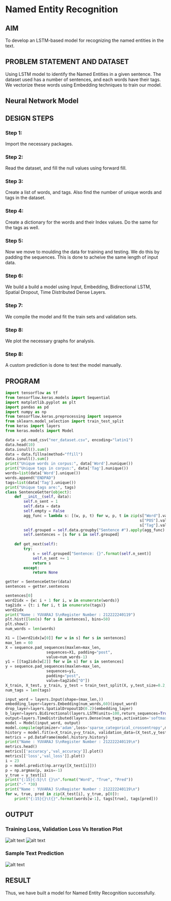 # Named Entity Recognition

## AIM

To develop an LSTM-based model for recognizing the named entities in the text.

## PROBLEM STATEMENT AND DATASET
Using LSTM model to identify the Named Entities in a given sentence.
The dataset used has a number of sentences, and each words have their tags. 
We vectorize these words using Embedding techniques to train our model.
## Neural Network Model

## DESIGN STEPS

### Step 1:
Import the necessary packages.

### Step 2:
Read the dataset, and fill the null values using forward fill. 

### Step 3:
Create a list of words, and tags. Also find the number of unique words and tags in the dataset.

### Step 4:
Create a dictionary for the words and their Index values. Do the same for the tags as well.

### Step 5:
Now we move to moulding the data for training and testing. We do this by padding the sequences. This is done to acheive the same length of input data.

### Step 6:
We build a build a model using Input, Embedding, Bidirectional LSTM, Spatial Dropout, Time Distributed Dense Layers.

### Step 7:
We compile the model and fit the train sets and validation sets. 

### Step 8:
We plot the necessary graphs for analysis. 

### Step 8:
A custom prediction is done to test the model manually.

## PROGRAM
```py
import tensorflow as tf
from tensorflow.keras.models import Sequential
import matplotlib.pyplot as plt
import pandas as pd
import numpy as np
from tensorflow.keras.preprocessing import sequence
from sklearn.model_selection import train_test_split
from keras import layers
from keras.models import Model

data = pd.read_csv("ner_dataset.csv", encoding="latin1")
data.head(10)
data.isnull().sum()
data = data.fillna(method="ffill")
data.isnull().sum()
print("Unique words in corpus:", data['Word'].nunique())
print("Unique tags in corpus:", data['Tag'].nunique())
words=list(data['Word'].unique())
words.append("ENDPAD")
tags=list(data['Tag'].unique())
print("Unique tags are:", tags)
class SentenceGetter(object):
    def __init__(self, data):
        self.n_sent = 1
        self.data = data
        self.empty = False
        agg_func = lambda s: [(w, p, t) for w, p, t in zip(s["Word"].values.tolist(),
                                                           s["POS"].values.tolist(),
                                                           s["Tag"].values.tolist())]
        self.grouped = self.data.groupby("Sentence #").apply(agg_func)
        self.sentences = [s for s in self.grouped]
    
    def get_next(self):
        try:
            s = self.grouped["Sentence: {}".format(self.n_sent)]
            self.n_sent += 1
            return s
        except:
            return None

getter = SentenceGetter(data)
sentences = getter.sentences

sentences[0]
word2idx = {w: i + 1 for i, w in enumerate(words)}
tag2idx = {t: i for i, t in enumerate(tags)}
word2idx
print("Name : YUVARAJ S\nRegister Number : 212222240119")
plt.hist([len(s) for s in sentences], bins=50)
plt.show()
num_words = len(words)

X1 = [[word2idx[w[0]] for w in s] for s in sentences]
max_len = 60
X = sequence.pad_sequences(maxlen=max_len,
                  sequences=X1, padding="post",
                  value=num_words-1)
y1 = [[tag2idx[w[2]] for w in s] for s in sentences]
y = sequence.pad_sequences(maxlen=max_len,
                  sequences=y1,
                  padding="post",
                  value=tag2idx["O"])
X_train, X_test, y_train, y_test = train_test_split(X, y,test_size=0.2, random_state=1)
num_tags = len(tags)

input_word = layers.Input(shape=(max_len,))
embedding_layer=layers.Embedding(num_words,60)(input_word)
drop_layer=layers.SpatialDropout1D(0.2)(embedding_layer)
b_layer=layers.Bidirectional(layers.LSTM(units=100,return_sequences=True,recurrent_dropout=0.2))(drop_layer)
output=layers.TimeDistributed(layers.Dense(num_tags,activation='softmax'))(b_layer)
model = Model(input_word, output)
model.compile(optimizer='adam',loss='sparse_categorical_crossentropy',metrics=['accuracy'])
history = model.fit(x=X_train,y=y_train, validation_data=(X_test,y_test),epochs=3)
metrics = pd.DataFrame(model.history.history)
print("Name : YUVARAJ S\nRegister Number : 212222240119\n")
metrics.head()
metrics[['accuracy','val_accuracy']].plot()
metrics[['loss','val_loss']].plot()
i = 23
p = model.predict(np.array([X_test[i]]))
p = np.argmax(p, axis=-1)
y_true = y_test[i]
print("{:15}{:5}\t {}\n".format("Word", "True", "Pred"))
print("-" *30)
print("Name : YUVARAJ S\nRegister Number : 212222240119\n")
for w, true, pred in zip(X_test[i], y_true, p[0]):
    print("{:15}{}\t{}".format(words[w-1], tags[true], tags[pred]))
```
## OUTPUT

### Training Loss, Validation Loss Vs Iteration Plot
![alt text](image.png)
![alt text](image-1.png)
### Sample Text Prediction
![alt text](image-2.png)

## RESULT
Thus, we have built a model for Named Entity Recognition successfully. 
